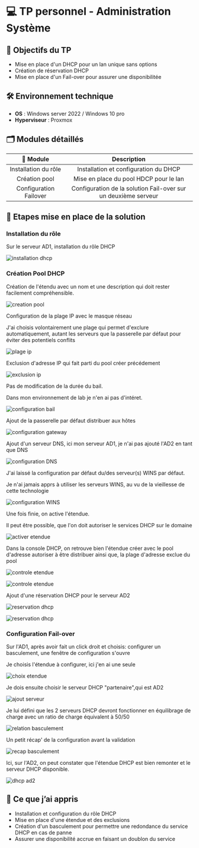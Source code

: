 # 💻 TP personnel - Administration Système

## 📌 Objectifs du TP

- Mise en place d'un DHCP pour un lan unique sans options
- Création de réservation DHCP
- Mise en place d'un Fail-over pour assurer une disponibilitée

## 🛠️ Environnement technique

- **OS** : Windows server 2022 / Windows 10 pro
- **Hyperviseur** : Proxmox

## 🗂️ Modules détaillés

|📁 Module|Description|
|:-:|:-:|
|Installation du rôle|Installation et configuration du DHCP|
|Création pool|Mise en place du pool HDCP pour le lan|
|Configuration Failover|Configuration de la solution Fail-over sur un deuxième serveur|

## 📸 Etapes mise en place de la solution

### Installation du rôle

Sur le serveur AD1, installation du rôle DHCP

![installation dhcp](./Illustration/dhcp_1.JPG)

### Création Pool DHCP

Création de l'étendu avec un nom et une description qui doit rester facilement compréhensible.

![creation pool](./Illustration/dhcp_2.JPG)

Configuration de la plage IP avec le masque réseau

J'ai choisis volontairement une plage qui permet d'exclure automatiquement, autant les serveurs que la passerelle par défaut pour éviter des potentiels conflits

![plage ip](./Illustration/dhcp_3.JPG)

Exclusion d'adresse IP qui fait parti du pool créer précédement

![exclusion ip](./Illustration/dhcp_4.JPG)

Pas de modification de la durée du bail.

Dans mon environnement de lab je n'en ai pas d'intéret.

![configuration bail](./Illustration/dhcp_5.JPG)

Ajout de la passerelle par défaut distribuer aux hôtes

![configuration gateway](./Illustration/dhcp_6.JPG)

Ajout d'un serveur DNS, ici mon serveur AD1, je n'ai pas ajouté l'AD2 en tant que DNS

![configuration DNS](./Illustration/dhcp_7.JPG)

J'ai laissé la configuration par défaut du/des serveur(s) WINS par défaut.

Je n'ai jamais apprs à utiliser les serveurs WINS, au vu de la vieillesse de cette technologie

![configuration WINS](./Illustration/dhcp_8.JPG)

Une fois finie, on active l'étendue.

Il peut être possible, que l'on doit autoriser le services DHCP sur le domaine

![activer etendue](./Illustration/dhcp_9.JPG)

Dans la console DHCP, on retrouve bien l'étendue créer avec le pool d'adresse autoriser à être distribuer ainsi que, la plage d'adresse exclue du pool

![controle etendue](./Illustration/dhcp_10.JPG)

![controle etendue](./Illustration/dhcp_11.JPG)

Ajout d'une réservation DHCP pour le serveur AD2

![reservation dhcp](./Illustration/dhcp_12.JPG)

![reservation dhcp](./Illustration/dhcp_13.JPG)

### Configuration Fail-over

Sur l'AD1, après avoir fait un click droit et choisis: configurer un basculement, une fenêtre de configuration s'ouvre

Je choisis l'étendue à configurer, ici j'en ai une seule

![choix etendue](./Illustration/dhcp_failover_1.JPG)

Je dois ensuite choisir le serveur DHCP "partenaire",qui est AD2

![ajout serveur](./Illustration/dhcp_failover_2.JPG)

Je lui défini que les 2 serveurs DHCP devront fonctionner en équilibrage de charge avec un ratio de charge équivalent à 50/50

![relation basculement](./Illustration/dhcp_failover_3.JPG)

Un petit récap' de la configuration avant la validation

![recap basculement](./Illustration/dhcp_failover_4.JPG)

Ici, sur l'AD2, on peut constater que l'étendue DHCP est bien remonter et le serveur DHCP disponible.

![dhcp ad2](./Illustration/dhcp_failover_5.JPG)

## 🧠 Ce que j’ai appris

- Installation et configuration du rôle DHCP
- Mise en place d'une étendue et des exclusions
- Création d'un basculement pour permettre une redondance du service DHCP en cas de panne
- Assurer une disponibilité accrue en faisant un doublon du service
